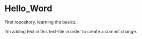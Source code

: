 # Hello_Word
First repository, learning the basics..


I'm adding text in this text-file in order to create a commit change.
